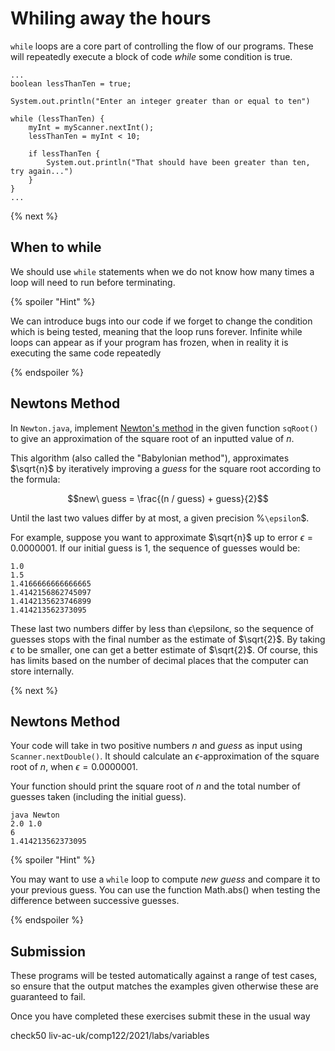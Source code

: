 # Whiling away the hours

`while` loops are a core part of controlling the flow of our programs. These will repeatedly execute a block of code _while_ some condition is true.

```
...
boolean lessThanTen = true;

System.out.println("Enter an integer greater than or equal to ten")

while (lessThanTen) {
    myInt = myScanner.nextInt();
    lessThanTen = myInt < 10;

    if lessThanTen {
        System.out.println("That should have been greater than ten, try again...")
    }
}
...
```

{% next %}

## When to while

We should use `while` statements when we do not know how many times a loop will need to run before terminating.

{% spoiler "Hint" %}

We can introduce bugs into our code if we forget to change the condition which is being tested, meaning that the loop runs forever. Infinite while loops can appear as if your program has frozen, when in reality it is executing the same code repeatedly

{% endspoiler %}

## Newtons Method

In `Newton.java`, implement [Newton's method](https://www.wikipedia.com/en/Newton's_method#/Square_root_of_a_number) in the given function `sqRoot()` to give an approximation of the square root of an inputted value of $`n`$.

This algorithm (also called the "Babylonian method"), approximates $`\sqrt{n}`$ by iteratively improving a $`guess`$ for the square root according to the formula:
```math
new\ guess = \frac{(n / guess) + guess}{2}
```

Until the last two values differ by at most, a given precision %`\epsilon`$.

For example, suppose you want to approximate $`\sqrt{n}`$ up to error $`\epsilon=0.0000001`$. If our initial guess is $`1`$, the sequence of guesses would be:

```
1.0
1.5
1.4166666666666665
1.4142156862745097
1.4142135623746899
1.414213562373095
```

These last two numbers differ by less than ϵ\epsilonϵ, so the sequence of guesses stops with the final number as the estimate of $`\sqrt{2}`$​​. By taking $`\epsilon`$ to be smaller, one can get a better estimate of $`\sqrt{2}`$​. Of course, this has limits based on the number of decimal places that the computer can store internally.

{% next %}

## Newtons Method

Your code will take in two positive numbers $`n`$ and $`guess`$ as input using `Scanner.nextDouble()`. It should calculate an $`\epsilon`$-approximation of the square root of $`n`$, when $`\epsilon=0.0000001`$.

Your function should print the square root of $`n`$ and the total number of guesses taken (including the initial guess).

```
java Newton
2.0 1.0
6
1.414213562373095
```

{% spoiler "Hint" %}

You may want to use a `while` loop to compute $`new\ guess`$ and compare it to your previous guess. You can use the function Math.abs() when testing the difference between successive guesses.

{% endspoiler %}


## Submission

These programs will be tested automatically against a range of test cases, so ensure that the output matches the examples given otherwise these are guaranteed to fail.

Once you have completed these exercises submit these in the usual way

check50 liv-ac-uk/comp122/2021/labs/variables
